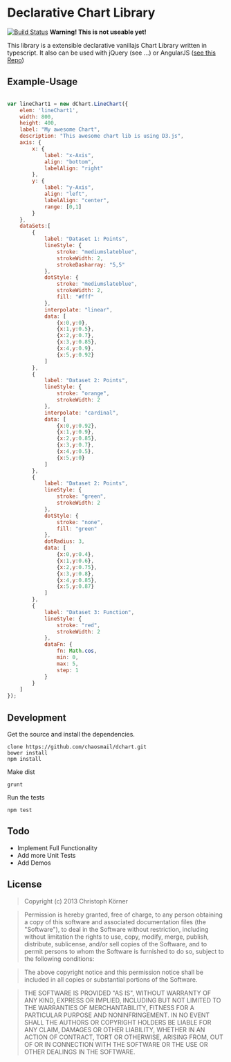 Declarative Chart Library
=========================

[![Build Status](https://travis-ci.org/chaosmail/dchart.png?branch=master)](https://travis-ci.org/chaosmail/dchart)
**Warning! This is not useable yet!**

This library is a extensible declarative vanillajs Chart Library written in typescript.
It also can be used with jQuery (see ...) or AngularJS ([see this Repo](https://github.com/chaosmail/angular-dchart))

Example-Usage
-------------
```javascript

var lineChart1 = new dChart.LineChart({
    elem: 'lineChart1',
    width: 800,
    height: 400,
    label: "My awesome Chart",
    description: "This awesome chart lib is using D3.js",
    axis: {
        x: {
            label: "x-Axis",
            align: "bottom",
            labelAlign: "right"
        },
        y: {
            label: "y-Axis",
            align: "left",
            labelAlign: "center",
            range: [0,1]
        }
    },
    dataSets:[
        {
            label: "Dataset 1: Points",
            lineStyle: {
                stroke: "mediumslateblue",
                strokeWidth: 2,
                strokeDasharray: "5,5"
            },
            dotStyle: {
                stroke: "mediumslateblue",
                strokeWidth: 2,
                fill: "#fff"
            },
            interpolate: "linear",
            data: [
                {x:0,y:0},
                {x:1,y:0.5},
                {x:2,y:0.7},
                {x:3,y:0.85},
                {x:4,y:0.9},
                {x:5,y:0.92}
            ]
        },
        {
            label: "Dataset 2: Points",
            lineStyle: {
                stroke: "orange",
                strokeWidth: 2
            },
            interpolate: "cardinal",
            data: [
                {x:0,y:0.92},
                {x:1,y:0.9},
                {x:2,y:0.85},
                {x:3,y:0.7},
                {x:4,y:0.5},
                {x:5,y:0}
            ]
        },
        {
            label: "Dataset 2: Points",
            lineStyle: {
                stroke: "green",
                strokeWidth: 2
            },
            dotStyle: {
                stroke: "none",
                fill: "green"
            },
            dotRadius: 3,
            data: [
                {x:0,y:0.4},
                {x:1,y:0.6},
                {x:2,y:0.75},
                {x:3,y:0.8},
                {x:4,y:0.85},
                {x:5,y:0.87}
            ]
        },
        {
            label: "Dataset 3: Function",
            lineStyle: {
                stroke: "red",
                strokeWidth: 2
            },
            dataFn: {
                fn: Math.cos,
                min: 0,
                max: 5,
                step: 1
            }
        }
    ]
});
```

Development
-----------
Get the source and install the dependencies.
```
clone https://github.com/chaosmail/dchart.git
bower install
npm install
```
Make dist
```
grunt
```
Run the tests
```
npm test
```

Todo
----
+ Implement Full Functionality
+ Add more Unit Tests
+ Add Demos

License
-------
> Copyright (c) 2013 Christoph Körner

> Permission is hereby granted, free of charge, to any person obtaining a copy
of this software and associated documentation files (the "Software"), to deal
in the Software without restriction, including without limitation the rights
to use, copy, modify, merge, publish, distribute, sublicense, and/or sell
copies of the Software, and to permit persons to whom the Software is
furnished to do so, subject to the following conditions:

> The above copyright notice and this permission notice shall be included in
all copies or substantial portions of the Software.

> THE SOFTWARE IS PROVIDED "AS IS", WITHOUT WARRANTY OF ANY KIND, EXPRESS OR
IMPLIED, INCLUDING BUT NOT LIMITED TO THE WARRANTIES OF MERCHANTABILITY,
FITNESS FOR A PARTICULAR PURPOSE AND NONINFRINGEMENT. IN NO EVENT SHALL THE
AUTHORS OR COPYRIGHT HOLDERS BE LIABLE FOR ANY CLAIM, DAMAGES OR OTHER
LIABILITY, WHETHER IN AN ACTION OF CONTRACT, TORT OR OTHERWISE, ARISING FROM,
OUT OF OR IN CONNECTION WITH THE SOFTWARE OR THE USE OR OTHER DEALINGS IN
THE SOFTWARE.
